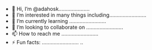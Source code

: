 - 👋 Hi, I’m @adahosk.....................
- 👀 I’m interested in many things including.........................
- 🌱 I’m currently learning .........................
- 💞️ I’m looking to collaborate on .........................
- 📫 How to reach me .........................
- ⚡ Fun facts: .........................
..
<!---
adahosk/adahosk is a ✨ special ✨ repository because its `README.md` (this file) appears on your GitHub profile.
You can click the Preview link to take a look at your changes.
--->
